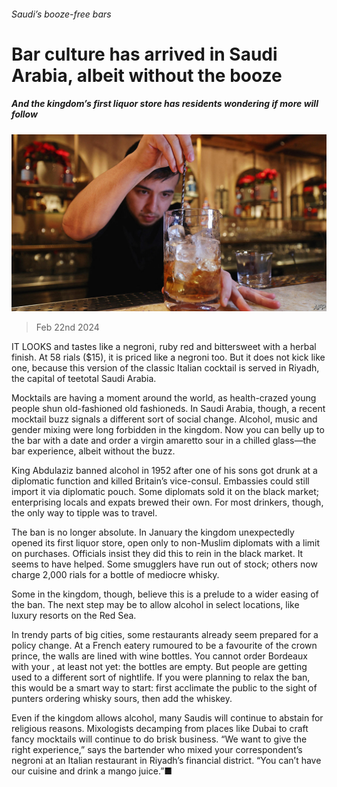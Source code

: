 ###### Saudi’s booze-free bars

# Bar culture has arrived in Saudi Arabia, albeit without the booze 

##### And the kingdom’s first liquor store has residents wondering if more will follow 

![image](images/20240224_MAP003.jpg) 

> Feb 22nd 2024 

IT LOOKS and tastes like a negroni, ruby red and bittersweet with a herbal finish. At 58 rials ($15), it is priced like a negroni too. But it does not kick like one, because this version of the classic Italian cocktail is served in Riyadh, the capital of teetotal Saudi Arabia.

Mocktails are having a moment around the world, as health-crazed young people shun old-fashioned old fashioneds. In Saudi Arabia, though, a recent mocktail buzz signals a different sort of social change. Alcohol, music and gender mixing were long forbidden in the kingdom. Now you can belly up to the bar with a date and order a virgin amaretto sour in a chilled glass—the bar experience, albeit without the buzz.

King Abdulaziz banned alcohol in 1952 after one of his sons got drunk at a diplomatic function and killed Britain’s vice-consul. Embassies could still import it via diplomatic pouch. Some diplomats sold it on the black market; enterprising locals and expats brewed their own. For most drinkers, though, the only way to tipple was to travel.

The ban is no longer absolute. In January the kingdom unexpectedly opened its first liquor store, open only to non-Muslim diplomats with a limit on purchases. Officials insist they did this to rein in the black market. It seems to have helped. Some smugglers have run out of stock; others now charge 2,000 rials for a bottle of mediocre whisky.

Some in the kingdom, though, believe this is a prelude to a wider easing of the ban. The next step may be to allow alcohol in select locations, like luxury resorts on the Red Sea. 

In trendy parts of big cities, some restaurants already seem prepared for a policy change. At a French eatery rumoured to be a favourite of the crown prince, the walls are lined with wine bottles. You cannot order Bordeaux with your , at least not yet: the bottles are empty. But people are getting used to a different sort of nightlife. If you were planning to relax the ban, this would be a smart way to start: first acclimate the public to the sight of punters ordering whisky sours, then add the whiskey.

Even if the kingdom allows alcohol, many Saudis will continue to abstain for religious reasons. Mixologists decamping from places like Dubai to craft fancy mocktails will continue to do brisk business. “We want to give the right experience,” says the bartender who mixed your correspondent’s negroni at an Italian restaurant in Riyadh’s financial district. “You can’t have our cuisine and drink a mango juice.”■

